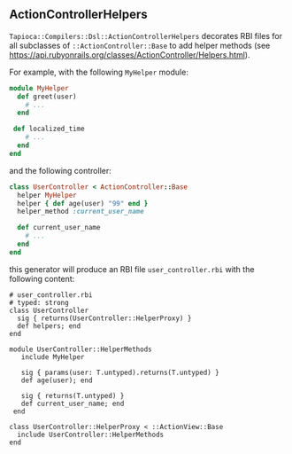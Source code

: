 ## ActionControllerHelpers

`Tapioca::Compilers::Dsl::ActionControllerHelpers` decorates RBI files for all
subclasses of `::ActionController::Base`
to add helper methods (see https://api.rubyonrails.org/classes/ActionController/Helpers.html).

For example, with the following `MyHelper` module:

~~~rb
module MyHelper
  def greet(user)
    # ...
  end

 def localized_time
    # ...
  end
end
~~~

and the following controller:

~~~rb
class UserController < ActionController::Base
  helper MyHelper
  helper { def age(user) "99" end }
  helper_method :current_user_name

  def current_user_name
    # ...
  end
end
~~~

this generator will produce an RBI file `user_controller.rbi` with the following content:

~~~rbi
# user_controller.rbi
# typed: strong
class UserController
  sig { returns(UserController::HelperProxy) }
  def helpers; end
end

module UserController::HelperMethods
   include MyHelper

   sig { params(user: T.untyped).returns(T.untyped) }
   def age(user); end

   sig { returns(T.untyped) }
   def current_user_name; end
 end

class UserController::HelperProxy < ::ActionView::Base
  include UserController::HelperMethods
end
~~~
